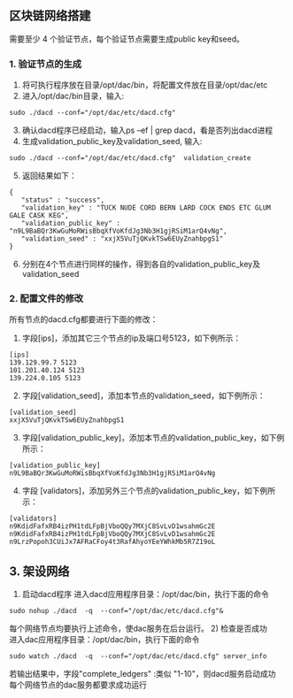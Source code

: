 ## 区块链网络搭建
需要至少 4 个验证节点，每个验证节点需要生成public key和seed。
### 1.	验证节点的生成
1)	将可执行程序放在目录/opt/dac/bin，将配置文件放在目录/opt/dac/etc
2)	进入/opt/dac/bin目录，输入:
```
sudo ./dacd --conf="/opt/dac/etc/dacd.cfg"
```
3)	确认dacd程序已经启动，输入ps –ef | grep dacd，看是否列出dacd进程
4)	生成validation_public_key及validation_seed, 输入:<br>
```
sudo ./dacd --conf="/opt/dac/etc/dacd.cfg"  validation_create
```
5)	返回结果如下：
```
{
   "status" : "success",
   "validation_key" : "TUCK NUDE CORD BERN LARD COCK ENDS ETC GLUM GALE CASK KEG",
   "validation_public_key" : "n9L9BaBQr3KwGuMoRWisBbqXfVoKfdJg3Nb3H1gjRSiM1arQ4vNg",
   "validation_seed" : "xxjX5VuTjQKvkTSw6EUyZnahbpgS1"
}
```
6)	分别在4个节点进行同样的操作，得到各自的validation_public_key及validation_seed

### 2.	配置文件的修改
所有节点的dacd.cfg都要进行下面的修改：
1)	字段[ips]，添加其它三个节点的ip及端口号5123，如下例所示：
```
[ips]
139.129.99.7 5123
101.201.40.124 5123
139.224.0.105 5123
```

2)	字段[validation_seed]，添加本节点的validation_seed，如下例所示：
```
[validation_seed]
xxjX5VuTjQKvkTSw6EUyZnahbpgS1
```
3)	字段[validation_public_key]，添加本节点的validation_public_key，如下例所示：
```
[validation_public_key]
n9L9BaBQr3KwGuMoRWisBbqXfVoKfdJg3Nb3H1gjRSiM1arQ4vNg
```
4)	字段 [validators]，添加另外三个节点的validation_public_key，如下例所示：
```
[validators]
n9KdidFafxRB4izPH1tdLFpBjVboQQy7MXjC8SvLvD1wsahmGc2E
n9KdidFafxRB4izPH1tdLFpBjVboQQy7MXjC8SvLvD1wsahmGc2E
n9LrzPopoh3CUiJx7AFRaCFoy4t3RafAhyoYEeYWhkMb5R7Z19oL
```


## 3.	架设网络 　　
1)	启动dacd程序
进入dacd应用程序目录：/opt/dac/bin，执行下面的命令
```
sudo nohup ./dacd  -q  --conf="/opt/dac/etc/dacd.cfg"&
```
每个网络节点均要执行上述命令，使dac服务在后台运行。
2)	检查是否成功<br>
进入dac应用程序目录：/opt/dac/bin，执行下面的命令
```
sudo watch ./dacd  -q  --conf="/opt/dac/etc/dacd.cfg" server_info
```
若输出结果中，字段"complete_ledgers" :类似 "1-10"，则dacd服务启动成功<br>
每个网络节点的dac服务都要求成功运行

